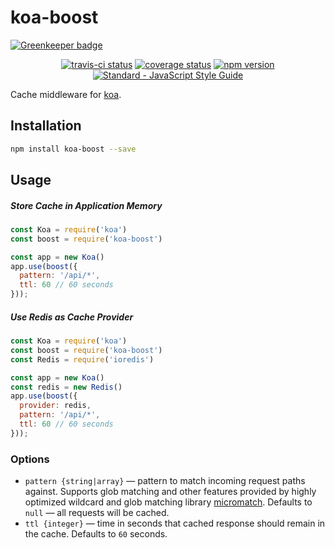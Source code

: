 # koa-boost

[![Greenkeeper badge](https://badges.greenkeeper.io/fortis/koa-boost.svg)](https://greenkeeper.io/)

<p align="center">
  <a href="https://travis-ci.org/fortis/koa-boost"><img src="https://travis-ci.org/fortis/koa-boost.svg?branch=master" alt="travis-ci status"></a>
  <a href="https://coveralls.io/github/fortis/koa-boost"><img src="https://coveralls.io/repos/github/fortis/koa-boost/badge.svg" alt="coverage status"></a>
  <a href="https://www.npmjs.com/package/koa-boost"><img src="https://img.shields.io/npm/v/koa-boost.svg" alt="npm version"></a>
  <a href="https://standardjs.com"><img src="https://img.shields.io/badge/code_style-standard-brightgreen.svg" alt="Standard - JavaScript Style Guide"></a>
</p>

Cache middleware for [koa](https://github.com/koajs/koa).

## Installation

```sh
npm install koa-boost --save
```

## Usage

##### Store Cache in Application Memory
```js
const Koa = require('koa')
const boost = require('koa-boost')

const app = new Koa()
app.use(boost({
  pattern: '/api/*',
  ttl: 60 // 60 seconds
}));
```

##### Use Redis as Cache Provider
```js
const Koa = require('koa')
const boost = require('koa-boost')
const Redis = require('ioredis')

const app = new Koa()
const redis = new Redis()
app.use(boost({
  provider: redis,
  pattern: '/api/*',
  ttl: 60 // 60 seconds
}));
```

### Options

* `pattern {string|array}` &mdash;  pattern to match incoming request paths against. Supports glob matching and other
features provided by highly optimized wildcard and glob matching library [micromatch](https://github.com/micromatch/micromatch). Defaults to `null` &mdash; all requests will be cached.
* `ttl {integer}` &mdash; time in seconds that cached response should remain in the cache. Defaults to `60` seconds.
